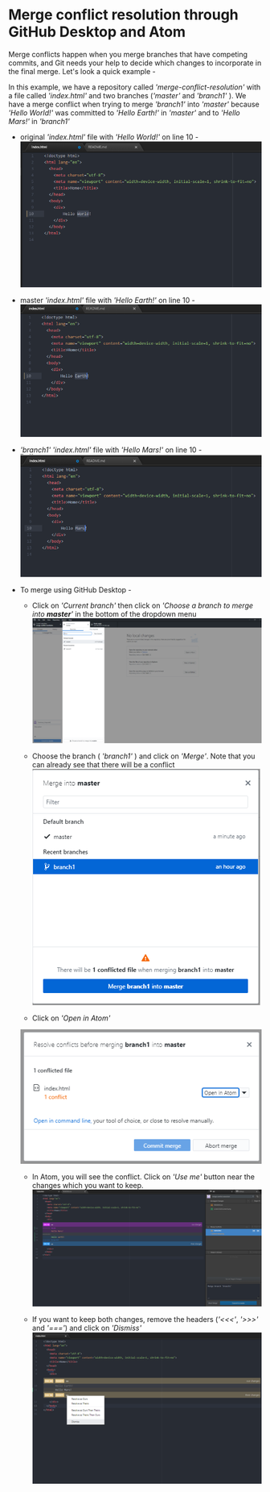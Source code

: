 # Merge conflict resolution through GitHub Desktop and Atom

Merge conflicts happen when you merge branches that have competing commits, and Git needs your help to decide which changes to incorporate in the final merge. Let's look a quick example -

In this example, we have a repository called _'merge-conflict-resolution'_ with a file called _'index.html'_ and two branches (_'master'_ and _'branch1'_ ). We have a merge conflict when trying to merge _'branch1'_ into _'master'_ because _'Hello World!'_ was committed to _'Hello Earth!'_ in _'master'_ and to _'Hello Mars!'_ in _'branch1'_

* original _'index.html'_ file with _'Hello World!'_ on line 10 -
![image.png](/screenshots/screen9.png)

* master _'index.html'_ file with _'Hello Earth!'_ on line 10 -
![image.png](/screenshots/screen6.png)

* _'branch1'_ _'index.html'_ file with _'Hello Mars!'_ on line 10 -
![image.png](/screenshots/screen7.png)

* To merge using GitHub Desktop -

  - Click on _'Current branch'_ then click on _'Choose a branch to merge into **master**'_ in the bottom of the dropdown menu
![image.png](/screenshots/screen1.png)

  - Choose the branch ( _'branch1'_ ) and click on _'Merge'_. Note that you can already see that there will be a conflict
![image.png](/screenshots/screen2.png)

  - Click on _'Open in Atom'_

  ![image.png](/screenshots/screen3.png)

  - In Atom, you will see the conflict. Click on _'Use me'_ button near the changes which you want to keep.
![image.png](/screenshots/screen4.png)

  - If you want to keep both changes, remove the headers (_'<<<'_, _'>>>'_ and _'==='_) and click on _'Dismiss'_
  ![image.png](/screenshots/screen10.png)
